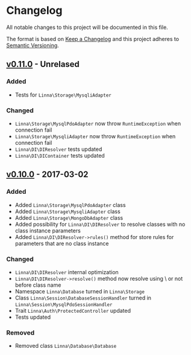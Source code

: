 
# Changelog

All notable changes to this project will be documented in this file.

The format is based on [Keep a Changelog](http://keepachangelog.com/) 
and this project adheres to [Semantic Versioning](http://semver.org/).

## [v0.11.0](https://github.com/s3b4stian/linna-framework/compare/v0.10.0...v0.11.0) - Unrelased

### Added
* Tests for `Linna\Storage\MysqliAdapter`

### Changed
* `Linna\Storage\MysqlPdoAdapter` now throw `RuntimeException` when connection fail
* `Linna\Storage\MysqliAdapter` now throw `RuntimeException` when connection fail
* `Linna\DI\DIResolver` tests updated
* `Linna\DI\DIContainer` tests updated

## [v0.10.0](https://github.com/s3b4stian/linna-framework/compare/v0.9.1...v0.10.0) - 2017-03-02

### Added
* Added `Linna\Storage\MysqlPdoAdapter` class
* Added `Linna\Storage\MysqliAdapter` class
* Added `Linna\Storage\MongoDbAdapter` class
* Added possibility for `Linna\DI\DIResolver` to resolve classes with no class instance parameters
* Added `Linna\DI\DIResolver->rules()` method for store rules for parameters that are no class instance

### Changed
* `Linna\DI\DIResolver` internal optimization
* `Linna\DI\DIResolver->resolve()` method now resolve using \ or not before class name
* Namespace `Linna\Database` turned in `Linna\Storage`
* Class `Linna\Session\DatabaseSessionHandler` turned in `Linna\Session\MysqlPdoSessionHandler`
* Trait `Linna\Auth\ProtectedController` updated
* Tests updated

### Removed
* Removed class `Linna\Database\Database` 
